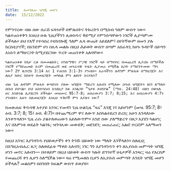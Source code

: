 ```yaml
---
title:  ለመገለጡ ዝግጁ መሆን
date:  15/12/2022
---
```


የምንኖረው ብዙ ሰው ሰራሽ ፍላጎቶች በሞሉበትና ትኩረትን በሚስብ ዓለም ውስጥ ነው። ካልተጠነቀቅን እነዚህ ሁሉ ጊዜያችንን ሊወስዱና ቅድሚያ የምንሰጣቸውን ነገሮች ሊያጣምሙ ይችላሉ። ይህ የእኛ የተሳሰረ የቴክኖሎጂ ዓለም ሌላ ውጤት አይደለም፤ በየትኛውም ዘመን ያሉ ክርስቲያኖች; በአንድም ሆነ በሌላ መልኩ በዚህ ሕይወት ውስጥ በጣም አስፈላጊ ከሆኑ ጉዳዮች ሰይጣን እነሱን ለማዘናጋት ከሚያደርገው ጥረት መጠንቀቅ አለባቸው።

`ካልተጠነቀቀ ከጌታ ርቆ በመመልከት; በዓለማዊና ሥጋዊ ነገሮች ላይ በማተኮር በመጨረሻ ሊያረኩ በማይችሉ ነገሮች የማይጠመድ እናም በመጨረሻ ወደ መንፈሳዊ ጥፋት ሊያመራ የሚችል ስጋት የማይገጥመው ማን ነው? 2ኛ ጴጥሮስ 3:14 እና 1 ዮሐንስ 3:1-3ን ያንብቡ። እራሳችንን ለዳግም ምጽአቱ በማዘጋጀት እና ለዚያ ክቡር ክስተት በመዘጋጀት መካከል ምን ልዩነት እናያለን?`

`ብዙ ጊዜ ለዳግም ምጽአት ቀጣይነት ያለው ዝግጅት ማድረግ አለብን የሚለው ኃሳብ ዝግጅትን ለነገ ለማለት ሰበብ ይሆናል። ይህ አስተሳሰብ እንደዚያ ክፉ አገልጋይ “ጌታዬ ይዘገያል” (ማቴ. 24:48) ብለን በቀላሉ ዘና እንድንል ሊያደርገን ይችላል። መዝሙር 95:7-8; ዕብራውያን 3:7; 8;15; እና ዕብራውያን 4:7ን ያንብቡ። አሁን ስለመዘጋጀት እነዚህ ጥቅሶች ምን እያሉን ነው?`

ከመጽሐፍ ቅዱሳዊ አተያይ አንፃር የመዳን ጊዜ ሁልጊዜ “ዛሬ” እንጂ ነገ አይሆንም (መዝ. 95:7; 8፤ ዕብ. 3:7; 8; 15፤ ዕብ. 4:7)። በተጨማሪም ዋና ለውጥ እስካልተደረገ ድረስ; አሁን እንዳለነው እንቀጥላለን። ጊዜ ራሱ ያልተለወጠውን አይለውጥም። አንድ ሰው ያለማቋረጥ በጸጋ እያደገ ካልሆነ; እና በእምነቱ ወደፊት ካልገፋ; ዝንባሌው መውደቅ; መደንደን; መጠራጠር; አልፎ ተርፎም አለማመን ነው።

ከዚህ አንፃር እያንዳንዱ የህይወታችን ቀን ትንሹ ህይወት ነው ማለት እንችላለን። ስለዚህ; በእግዚአብሔር ጸጋ; ስለወደፊቱ ማቀድ አለብን; ነገር ግን እያንዳንዱን ቀን ለኢየሱስ መምጣት ዝግጁ ሆነን መኖር አለብን— በተለይም በዚህ ህይወት ውስጥ ካሉት ድንገተኛ ሁኔታዎች አንጻር; ዛሬ  የእርስዎ የመጨረሻ ቀን ሊሆን ስለሚችል ነው። ዛሬ የሚመለስ ቢሆን ለኢየሱስ መምጣት እንዴት ዝግጁ መሆን ይችላሉ? መልስዎን በሰንበት ክፍልዎ ውስጥ ይወያዩ።